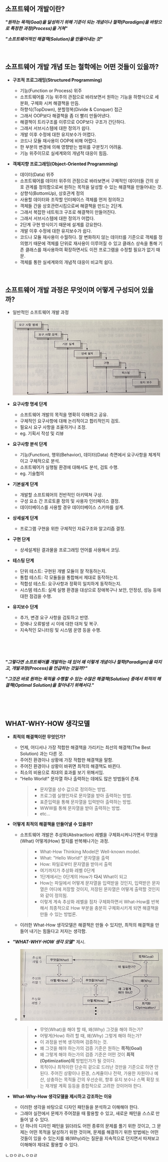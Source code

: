 ## 소프트웨어 개발이란?

***"원하는 목적(Goal)을 달성하기 위해 기준이 되는 개념이나 철학(Paradigm)을 바탕으로 특정한 과정(Process)을 거쳐"***

***"소프트웨어적인 해결책(Solution)을 만들어내는 것"***


　

## 소프트웨어 개발 개념 또는 철학에는 어떤 것들이 있을까?

- **구조적 프로그래밍(Structured Programming)**
    - 기능(Function or Process) 위주
    - 소프트웨어를 기능 위주의 관점으로 바라보면서 원하는 기능을 하향식으로 세분화, 구체화 시켜 해결책을 만듬.
    - 하향식(TopDown), 분할정복(Divide & Conquer) 접근
    - 그래서 OOP보다 해결책을 좀 더 빨리 만들어낸다.
    - 해결책이 트리구조를 이루므로 OOP보다 구조가 간단하다.
    - 그래서 서브시스템에 대한 정의가 쉽다.
    - 개발 이후 수정에 대한 유지보수가 어렵다.
    - 코드나 모듈 재사용이 OOP에 비해 어렵다.
    - 한 부분의 변경에 의해 영향받는 범위를 구분짓기 어려움.
    - 기능 위주이므로 실세계와의 개념적 대응이 힘듬.

- **객체지향 프로그래밍(Object-Oriented Programming)**
    - 데이터(Data) 위주
    - 소프트웨어를 데이터 위주의 관점으로 바라보면서 구체적인 데이터들 간의 상호 관계를 정의함으로써 원하는 목적을 달성할 수 있는 해결책을 만들어내는 것.
    - 상향식(BottomUp), 상호관계 정의
    - 사용할 데이터와 조작할 인터페이스 객체를 먼저 정의하고
    - 객체들 간을 상호관련시킴으로써 해결책을 만드는 2단계.
    - 그래서 복잡한 네트워크 구조로 해결책이 만들어진다.
    - 그래서 서브시스템에 대한 정의가 어렵다.
    - 2단계 구현 방식이기 때문에 설계를 강요한다.
    - 개발 이후 수정에 대한 유지보수가 쉽다.
    - 코드나 모듈 재사용이 수월하다.
    잘 변화하지 않는 데이터를 기준으로 객체를 정의했기 때문에 객체를 단위로 재사용이 이루어질 수 있고 클래스 상속을 통해 기존 클래스를 재사용하여 확장하면서도 이전 프로그램을 수정할 필요가 없기 때문.
    - 객체를 통한 실세계와의 개념적 대응이 비교적 쉽다.


　

## 소프트웨어 개발 과정은 무엇이며 어떻게 구성되어 있을까?

- 일반적인 소프트웨어 개발 과정

    ![](https://github.com/icodes-studio/wiki/blob/main/STUDY%2BRND/Gof%20Design%20Pattern/Assets/waterfall.png)

- **요구사항 명세 단계**
    - 소프트웨어 개발의 목적을 명확히 이해하고 공유.
    - 구체적인 요구사항에 대해 논리적이고 합리적인지 검토.
    - 필요시 요구 사항을 조율하거나 조정.
    - eg. 기획서 작성 및 리뷰

- **요구사항 분석 단계**
    - 기능(Function), 행위(Behavior), 데이터(Data) 측면에서 요구사항을 체계적이고 구체적으로 분석.
    - 소프트웨어가 실행될 환경에 대해서도 분석, 검토 수행.
    - eg. 기술협의

- **기본설계 단계**
    - 개발할 소프트웨어의 전반적인 아키텍쳐 구상.
    - 구성 요소 간 프로토콜 정의 및 사용자 인터페이스 결정.
    - 데이터베이스를 사용할 경우 데이터베이스 스키마를 설계.

- **상세설계 단계**
    - 프로그램 구현을 위한 구체적인 자료구조와 알고리즘 결정.

- **구현 단계**
    - 상세설계된 결과물을 프로그래밍 언어를 사용해서 코딩.

- **테스팅 단계**
    - 단위 테스트: 구현된 개별 모듈이 잘 작동하는지.
    - 통합 테스트: 각 모듈들을 통합해서 제대로 동작하는지.
    - 적합성 테스트: 요구사항과 정확히 일치하게 동작하는지.
    - 시스템 테스트: 실제 실행 환경을 대상으로 장애복구나 보안, 안정성, 성능 등에 대한 점검을 수행.

- **유지보수 단계**
    - 추가, 변경 요구 사항을 검토하고 반영.
    - 장애나 오류발생 시 이에 대한 대처 및 복구.
    - 지속적인 모니터링 및 시스템 운영 등을 수행.

　

　

***"그렇다면 소프트웨어를 개발하는 데 있어 왜 이렇게 개념이나 철학(Paradigm)을 따지고, 개발과정(Process)을 언급하는 것일까?"***

***"그것은 바로 원하는 목적을 수행할 수 있는 수많은 해결책(Solution) 중에서 최적의 해결책(Optimal Solution)을 찾아내기 위해서다."***

‌　

　

## WHAT-WHY-HOW 생각모델

- **최적의 해결책이란 무엇인가?**
    - 언제, 어디서나 가장 적합한 해결책을 가리키는 최선의 해결책(The Best Solution) 과는 다른 것.
    - 주어진 환경이나 상황에 가장 적합한 해결책을 말함.
    - 주어진 환경이나 상황이 바뀌면 최적의 해결책도 바뀐다.
    - 최소의 비용으로 최대의 효과를 보기 위해서임.
    - "Hello World!" 문자열 하나 출력하는 데에도 많은 방법들이 존재.
        > - 문자열을 상수 값으로 정의하는 방법.
        > - 프로그램 실행인자로 문자열을 받아 출력하는 방법.
        > - 표준입력을 통해 문자열을 입력받아 출력하는 방법.
        > - WWW를 통해 문자열을 받아 출력하는 방법.
        > - etc...

- **어떻게 최적의 해결책을 만들어낼 수 있을까?**
    - 소프트웨어 개발은 추상화(Abstraction) 레벨을 구체화시켜나가면서 무엇을(What) 어떻게(How) 할지를 반복해나가는 과정.
        > - What-How Thinking Model은 Well-known model.
        > - What: "Hello World!" 문자열을 출력
        > - How: 파일로부터 문자열을 받아서 출력
        > - 여기까지가 추상화 레벨 0단계
        > - 1단계에서는 0단계의 How가 **다시** What이 되고
        > - How는 파일에서 어떻게 문자열을 입력받을 것인지, 입력받은 문자열은 어디에 저장할 것이지, 저장된 문자열은 어떻게 출력할 것인지 와 같이 정의됨.
        > - 이렇게 계속 추상화 레벨을 점차 구체화하면서 What-How를 반복해서 최종적으로 How 부분을 충분히 구체화시키게 되면 해결책을 만들 수 있는 방법론.
    - 이러한 What-How 생각모델은 해결책은 만들 수 있지만, 최적의 해결책을 만들어 내기는 힘들다고 저자는 생각함.

- ***"WHAT-WHY-HOW 생각 모델"*** 제시.
    - ![](https://github.com/icodes-studio/wiki/blob/main/STUDY%2BRND/Gof%20Design%20Pattern/Assets/what-why-how.png)
        > - 무엇(What)을 해야 할 때, 왜(Why) 그것을 해야 하는가?
        > - 어떻게(How) 하려 할 때, 왜(Why) 그렇게 해야 하는가?
        > - 이 과정을 반복 생각하며 검증하는 것.
        > - 왜 그것을 해야 하는가의 검증 기준은 원하는 **목적(Goal)**
        > - 왜 그렇게 해야 하는가의 검증 기준은 어떤 것이 **최적(Optimization)의** 방법인가가 될 것이다.
        > - 목적이나 최적이란 단순히 겉으로 드러난 것만을 기준으로 하면 안 된다. 주어진 상황이나 환경, 스케쥴이나 전략, 가용한 자원이나 예산, 상충하는 목적들 간의 우선순위, 향후 유지 보수나 스펙 확장 또는 재개발 계획 등등을 종합적으로 고려한 것이어야 한다.

- **What-Why-How 생각모델을 제시하고 강조하는 이유**
    - 이러한 생각을 바탕으로 디자인 패턴들을 분석하고 이해해야 한다.
    - 그래야 실전에서 문제가 주어졌을 때 활용할 수 있고, 새로운 패턴을 스스로 만들어 낼 수 있다.
    - 단 하나의 디자인 패턴을 읽더라도 어떤 종류의 문제를 풀기 위한 것이고, 그 문제는 어떤 목적을 달성하기 위한 것이며, 문제를 해결하기 위한 방법에는 어떤 것들이 있을 수 있는지를 왜(Why)라는 질문을 지속적으로 던지면서 따져보고 이해해야 제대로 활용할 수 있다.

ㄴㅁㅇㄹㄴㅇㅁㄹ